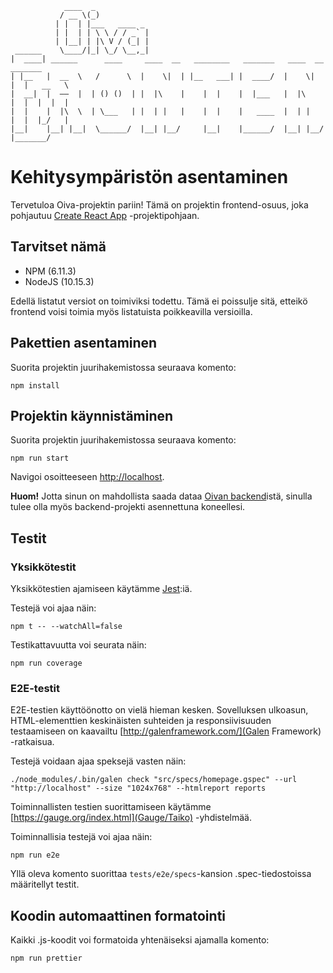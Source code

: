                 ____  _
               / __ \(_)
              | |  | |___   ____ _
              | |  | | \ \ / / _` |
              | |__| | |\ V / (_| |
     ______    \____/|_| \_/ \__,_|
    |  ____| ______      ____     ____  __   ________   _______   ____  __    _______
    | |__   |  __  \   /      \  |    \|  | |__   ___| |  ____/  |    \|  |  |   __   \
    |  __|  |  ——  |  | () ()  | |  |\    |    |  |    |  |___   |  |\    |  |  |  |  |
    |  |    |  |\  \  | \___   | |  | |   |    |  |    |   ____  |  | |   |  |  |_/   |
    |__|    |__| |__|  \______/  |__| |__/     |__|    |______/  |__| |__/   |_______/

# Kehitysympäristön asentaminen

Tervetuloa Oiva-projektin pariin! Tämä on projektin frontend-osuus, joka pohjautuu [Create React App](https://github.com/facebook/create-react-app) -projektipohjaan.

## Tarvitset nämä
* NPM (6.11.3)
* NodeJS (10.15.3)

Edellä listatut versiot on toimiviksi todettu. Tämä ei poissulje sitä, etteikö frontend voisi toimia myös listatuista poikkeavilla versioilla.

## Pakettien asentaminen
Suorita projektin juurihakemistossa seuraava komento:
```
npm install
```

## Projektin käynnistäminen
Suorita projektin juurihakemistossa seuraava komento:
```
npm run start
```

Navigoi osoitteeseen [http://localhost](http://localhost).

**Huom!** Jotta sinun on mahdollista saada dataa [Oivan backend](https://github.com/CSCfi/oiva-backend)istä, sinulla tulee olla myös backend-projekti asennettuna koneellesi.

## Testit

### Yksikkötestit
Yksikkötestien ajamiseen käytämme [Jest](https://jestjs.io/):iä.

Testejä voi ajaa näin:
```
npm t -- --watchAll=false
```

Testikattavuutta voi seurata näin:
```
npm run coverage
```

### E2E-testit
E2E-testien käyttöönotto on vielä hieman kesken. Sovelluksen ulkoasun, HTML-elementtien keskinäisten suhteiden ja responsiivisuuden testaamiseen on kaavailtu [http://galenframework.com/](Galen Framework) -ratkaisua.

Testejä voidaan ajaa speksejä vasten näin:
```
./node_modules/.bin/galen check "src/specs/homepage.gspec" --url "http://localhost" --size "1024x768" --htmlreport reports
```

Toiminnallisten testien suorittamiseen käytämme [https://gauge.org/index.html](Gauge/Taiko) -yhdistelmää.

Toiminnallisia testejä voi ajaa näin:
```
npm run e2e
```
Yllä oleva komento suorittaa `tests/e2e/specs`-kansion .spec-tiedostoissa määritellyt testit.

## Koodin automaattinen formatointi
Kaikki .js-koodit voi formatoida yhtenäiseksi ajamalla komento:
```
npm run prettier
```